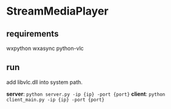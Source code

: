 # StreamMediaPlayer

## requirements

wxpython
wxasync
python-vlc

## run

add libvlc.dll into system path.

**server**: `python server.py -ip {ip} -port {port}` 
**client**: `python client_main.py -ip {ip} -port {port}`
